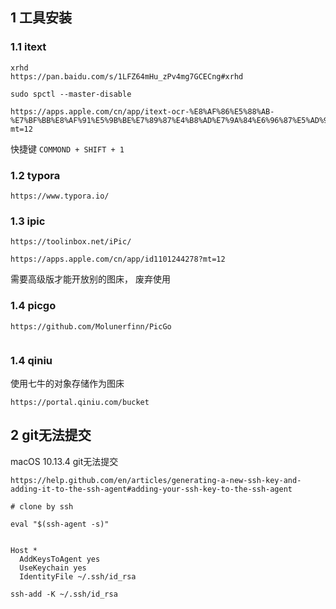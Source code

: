 
## 1 工具安装

### 1.1 itext

```
xrhd
https://pan.baidu.com/s/1LFZ64mHu_zPv4mg7GCECng#xrhd

sudo spctl --master-disable

https://apps.apple.com/cn/app/itext-ocr-%E8%AF%86%E5%88%AB-%E7%BF%BB%E8%AF%91%E5%9B%BE%E7%89%87%E4%B8%AD%E7%9A%84%E6%96%87%E5%AD%97/id1314980676?mt=12
```

快捷键 `COMMOND + SHIFT + 1`


### 1.2 typora

```
https://www.typora.io/
```


### 1.3 ipic

```
https://toolinbox.net/iPic/

https://apps.apple.com/cn/app/id1101244278?mt=12
```

需要高级版才能开放别的图床， 废弃使用


### 1.4 picgo

```
https://github.com/Molunerfinn/PicGo


```



### 1.4 qiniu


使用七牛的对象存储作为图床
```
https://portal.qiniu.com/bucket

```


## 2 git无法提交

macOS 10.13.4 git无法提交

```
https://help.github.com/en/articles/generating-a-new-ssh-key-and-adding-it-to-the-ssh-agent#adding-your-ssh-key-to-the-ssh-agent

# clone by ssh

eval "$(ssh-agent -s)"


Host *
  AddKeysToAgent yes
  UseKeychain yes
  IdentityFile ~/.ssh/id_rsa

ssh-add -K ~/.ssh/id_rsa

```

